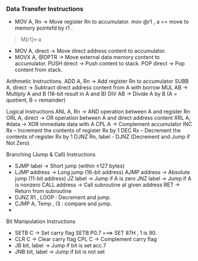 ### Data Transfer Instructions

- MOV A, Rn → Move register Rn to accumulator.
mov @r1 , a == move to memory pointefd by r1 .
> M[r1]<-a
- MOV A, direct → Move direct address content to accumulator.
- MOVX A, @DPTR → Move external data memory content to accumulator.
PUSH direct → Push content to stack.
POP direct → Pop content from stack.

Arithmetic Instructions.
ADD A, Rn → Add register Rn to accumulator
SUBB A, direct → Subtract direct address content from A with borrow
MUL AB → Multiply A and B (16-bit result in A and B)
DIV AB → Divide A by B (A = quotient, B = remainder)


Logical Instructions
ANL A, Rn → AND operation between A and register Rn
ORL A, direct → OR operation between A and direct address content
XRL A, #data → XOR immediate data with A
CPL A → Complement accumulator
INC Rx – Increment the contents of register Rx by 1
DEC Rx – Decrement the contents of register Rx by 1
DJNZ Rn, label - DJNZ (Decrement and Jump if Not Zero)

Branching (Jump & Call) Instructions
- SJMP label → Short jump (within ±127 bytes)
- LJMP address → Long jump (16-bit address)
AJMP address → Absolute jump (11-bit address)
JZ label → Jump if A is zero
JNZ label → Jump if A is nonzero
CALL address → Call subroutine at given address
RET → Return from subroutine
-    DJNZ R1 , LOOP : 
Decrement and jump.
- CJMP A, Temp , l3 : 
compare and jump.
- 


Bit Manipulation Instructions
- SETB C → Set carry flag
  SETB P0.7  ===> SET 87H , 1 is 90.
- CLR C → Clear carry flag
CPL C → Complement carry flag
- JB bit, label → Jump if bit is set
acc.7
- JNB bit, label → Jump if bit is not set